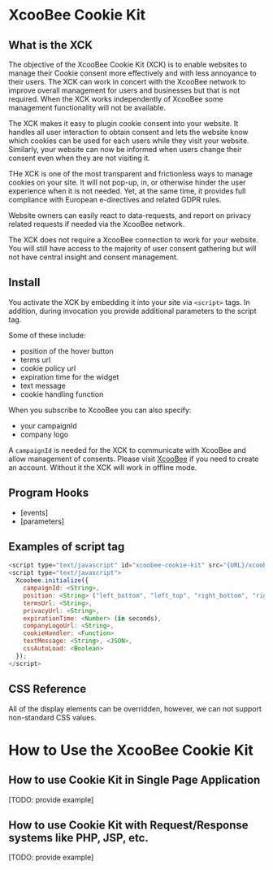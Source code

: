 # XcooBee Cookie Kit

## What is the XCK

The objective of the XcooBee Cookie Kit (XCK) is to enable websites to manage their Cookie consent more effectively and with less annoyance to their users. The XCK can work in concert with the XcooBee network to improve overall management for users and businesses but that is not required. When the XCK works independently of XcooBee some management functionality will not be available.

The XCK makes it easy to plugin cookie consent into your website. It handles all user interaction to obtain consent and lets the website know which cookies can be used for each users while they visit your website. Similarly, your website can now be informed when users change their consent even when they are not visiting it.

THe XCK is one of the most transparent and frictionless ways to manage cookies on your site. It will not pop-up, in, or otherwise hinder the user experience when it is not needed. Yet, at the same time, it provides full compliance with European e-directives and related GDPR rules. 

Website owners can easily react to data-requests, and report on privacy related requests if needed via the XcooBee network.

The XCK does not require a XcooBee connection to work for your website. You will still have access to the majority of user consent gathering but will not have central insight and consent management.

## Install

You activate the XCK by embedding it into your site via `<script>` tags. In addition, during invocation you provide additional parameters to the script tag.

Some of these include:


- position of the hover button
- terms url
- cookie policy url
- expiration time for the widget
- text message
- cookie handling function

When you subscribe to XcooBee you can also specify:

- your campaignId
- company logo

A `campaignId` is needed for the XCK to communicate with XcooBee and allow management of consents. Please visit [XcooBee](https://www.xcoobee.com) if you need to create an account. Without it the XCK will work in offline mode.

## Program Hooks

- [events]
- [parameters]

## Examples of script tag

```javascript
<script type="text/javascript" id="xcoobee-cookie-kit" src="{URL}/xcoobee-cookie-kit.min.js"></script>
<script type="text/javascript">
  Xcoobee.initialize({
    campaignId: <String>,
    position: <String> ("left_bottom", "left_top", "right_bottom", "right_top"),
    termsUrl: <String>,
    privacyUrl: <String>,
    expirationTime: <Number> (in seconds),
    companyLogoUrl: <String>,
    cookieHandler: <Function>
    textMessage: <String>, <JSON>,
    cssAutoLoad: <Boolean>
  });
</script>
```

## CSS Reference

<link rel="stylesheet" href="{URL}/xcoobee-cookie-kit.min.css">

All of the display elements can be overridden, however, we can not support non-standard CSS values.

# How to Use the XcooBee Cookie Kit

## How to use Cookie Kit in Single Page Application

[TODO: provide example]

## How to use Cookie Kit with Request/Response systems like PHP, JSP, etc.

[TODO: provide example]